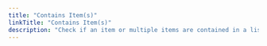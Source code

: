 ```yaml
---
title: "Contains Item(s)"
linkTitle: "Contains Item(s)"
description: "Check if an item or multiple items are contained in a list."
---
```

